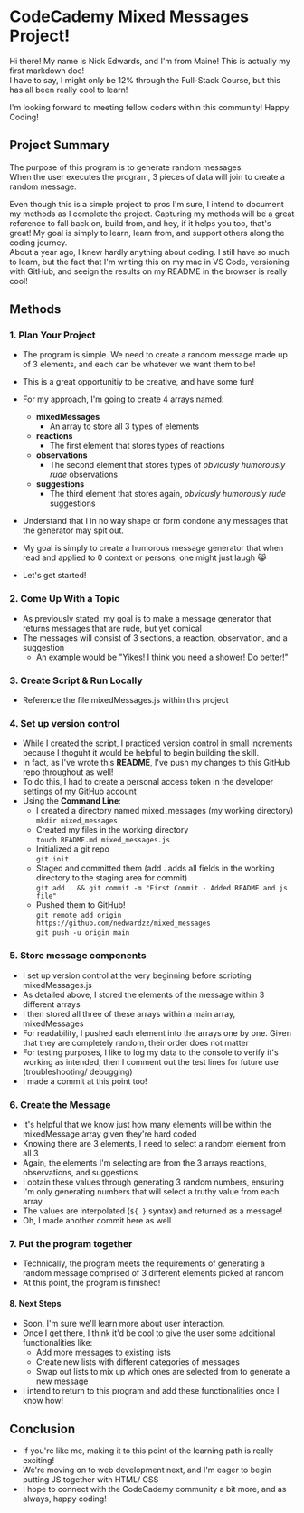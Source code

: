 # CodeCademy Mixed Messages Project!

Hi there! My name is Nick Edwards, and I'm from Maine!
This is actually my first markdown doc!<br>
I have to say, I might only be 12% through the Full-Stack Course, 
but this has all been really cool to learn!

I'm looking forward to meeting fellow coders within this community!
Happy Coding!

## Project Summary

The purpose of this program is to generate random messages.
<br>When the user executes the program, 3 pieces of data will join to create a random message.

Even though this is a simple project to pros I'm sure, I intend to document my methods as I complete the project.
Capturing my methods will be a great reference to fall back on, build from, and hey, if it helps you too, that's great!
My goal is simply to learn, learn from, and support others along the coding journey.
<br>About a year ago, I knew hardly anything about coding. I still have so much to learn, but the fact that I'm writing this on my mac in VS Code, versioning with GitHub, and seeign the results on my README in the browser is really cool!

## Methods

### 1. Plan Your Project
- The program is simple. We need to create a random message made up of 3 elements, and each can be whatever we want them to be!
- This is a great opportunitiy to be creative, and have some fun!
- For my approach, I'm going to create 4 arrays named:
    - **mixedMessages**
        - An array to store all 3 types of elements
    - **reactions**
        - The first element that stores types of reactions
    - **observations**
        - The second element that stores types of _obviously humorously rude_ observations
    - **suggestions**
        - The third element that stores again, _obviously humorously rude_ suggestions

- Understand that I in no way shape or form condone any messages that the generator may spit out.
- My goal is simply to create a humorous message generator that when read and applied to 0 context or persons, one might just laugh :joy_cat:
- Let's get started!


### 2. Come Up With a Topic
- As previously stated, my goal is to make a message generator that returns messages that are rude, but yet comical
- The messages will consist of 3 sections, a reaction, observation, and a suggestion
    - An example would be "Yikes! I think you need a shower! Do better!"



### 3. Create Script & Run Locally
- Reference the file mixedMessages.js within this project


### 4. Set up version control
- While I created the script, I practiced version control in small increments because I thoguht it would be helpful to begin building the skill.
- In fact, as I've wrote this **README**, I've push my changes to this GitHub repo throughout as well!
- To do this, I had to create a personal access token in the developer settings of my GitHub account
- Using the **Command Line**:
    - I created a directory named mixed_messages (my working directory)<br> 
    `mkdir mixed_messages`
    - Created my files in the working directory<br>
    `touch README.md mixed_messages.js`
    - Initialized a git repo<br>
    `git init`
    - Staged and committed them (add . adds all fields in the working directory to the staging area for commit)<br>
    `git add . && git commit -m "First Commit - Added README and js file"`
    - Pushed them to GitHub!<br>
    `git remote add origin https://github.com/nedwardzz/mixed_messages`<br>
    `git push -u origin main`


### 5. Store message components
- I set up version control at the very beginning before scripting mixedMessages.js
- As detailed above, I stored the elements of the message within 3 different arrays
- I then stored all three of these arrays within a main array, mixedMessages
- For readability, I pushed each element into the arrays one by one. Given that they are completely random, their order does not matter
- For testing purposes, I like to log my data to the console to verify it's working as intended, then I comment out the test lines for future use (troubleshooting/ debugging)
- I made a commit at this point too! 


### 6. Create the Message
- It's helpful that we know just how many elements will be within the mixedMessage array given they're hard coded
- Knowing there are 3 elements, I need to select a random element from all 3
- Again, the elements I'm selecting are from the 3 arrays reactions, observations, and suggestions
- I obtain these values through generating 3 random numbers, ensuring I'm only generating numbers that will select a truthy value from each array
- The values are interpolated (`${ }` syntax) and returned as a message!
- Oh, I made another commit here as well


### 7. Put the program together
- Technically, the program meets the requirements of generating a random message comprised of 3 different elements picked at random
- At this point, the program is finished!


#### 8. Next Steps
- Soon, I'm sure we'll learn more about user interaction. 
- Once I get there, I think it'd be cool to give the user some additional functionalities like: 
    - Add more messages to existing lists
    - Create new lists with different categories of messages
    - Swap out lists to mix up which ones are selected from to generate a new message
- I intend to return to this program and add these functionalities once I know how!



## Conclusion
- If you're like me, making it to this point of the learning path is really exciting!
- We're moving on to web development next, and I'm eager to begin putting JS together with HTML/ CSS
- I hope to connect with the CodeCademy community a bit more, and as always, happy coding!